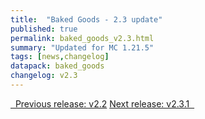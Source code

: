 ```yaml
---
title:  "Baked Goods - 2.3 update"
published: true
permalink: baked_goods_v2.3.html
summary: "Updated for MC 1.21.5"
tags: [news,changelog]
datapack: baked_goods
changelog: v2.3
---
```


<div class="btn-group">
    <a href="baked_goods_v2.2.html" role="button" class="btn btn-primary"><i class="fa fa-caret-left"></i>&nbsp; Previous release: v2.2</a>
    <a href="baked_goods_v2.3.1.html" role="button" class="btn btn-primary">Next release: v2.3.1 &nbsp;<i class="fa fa-caret-right"></i></a>
</div>